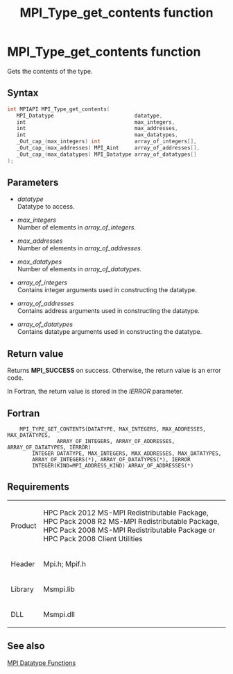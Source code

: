 ﻿---
title: MPI_Type_get_contents function
TOCTitle: MPI_Type_get_contents function
ms:assetid: 1e25a15b-cc5a-4584-b130-29b742c84753
ms:mtpsurl: https://msdn.microsoft.com/en-us/library/Dn520569(v=VS.85)
ms:contentKeyID: 59361040
ms.date: 03/28/2018
mtps_version: v=VS.85
f1_keywords:
- MPI_TYPE_GET_CONTENTS
- mpif/MPI_Type_get_contents
- mpi/MPI_TYPE_GET_CONTENTS
dev_langs:
- C++
- C
---

# MPI\_Type\_get\_contents function

Gets the contents of the type.

## Syntax

``` c++
int MPIAPI MPI_Type_get_contents(
   MPI_Datatype                          datatype,
   int                                   max_integers,
   int                                   max_addresses,
   int                                   max_datatypes,
   _Out_cap_(max_integers) int           array_of_integers[],
   _Out_cap_(max_addresses) MPI_Aint     array_of_addresses[],
   _Out_cap_(max_datatypes) MPI_Datatype array_of_datatypes[]
);
```

## Parameters

  - *datatype*  
    Datatype to access.

  - *max\_integers*  
    Number of elements in *array\_of\_integers*.

  - *max\_addresses*  
    Number of elements in *array\_of\_addresses*.

  - *max\_datatypes*  
    Number of elements in *array\_of\_datatypes*.

  - *array\_of\_integers*  
    Contains integer arguments used in constructing the datatype.

  - *array\_of\_addresses*  
    Contains address arguments used in constructing the datatype.

  - *array\_of\_datatypes*  
    Contains datatype arguments used in constructing the datatype.

## Return value

Returns **MPI\_SUCCESS** on success. Otherwise, the return value is an error code.

In Fortran, the return value is stored in the *IERROR* parameter.

## Fortran

``` FORTRAN
    MPI_TYPE_GET_CONTENTS(DATATYPE, MAX_INTEGERS, MAX_ADDRESSES, MAX_DATATYPES,
                ARRAY_OF_INTEGERS, ARRAY_OF_ADDRESSES, ARRAY_OF_DATATYPES, IERROR)
        INTEGER DATATYPE, MAX_INTEGERS, MAX_ADDRESSES, MAX_DATATYPES,
        ARRAY_OF_INTEGERS(*), ARRAY_OF_DATATYPES(*), IERROR
        INTEGER(KIND=MPI_ADDRESS_KIND) ARRAY_OF_ADDRESSES(*)
```

## Requirements

<table>
<colgroup>
<col/>
<col/>
</colgroup>
<tbody>
<tr class="odd">
<td><p>Product</p></td>
<td><p>HPC Pack 2012 MS-MPI Redistributable Package, HPC Pack 2008 R2 MS-MPI Redistributable Package, HPC Pack 2008 MS-MPI Redistributable Package or HPC Pack 2008 Client Utilities</p></td>
</tr>
<tr class="even">
<td><p>Header</p></td>
<td>Mpi.h;
Mpif.h</td>
</tr>
<tr class="odd">
<td><p>Library</p></td>
<td>Msmpi.lib</td>
</tr>
<tr class="even">
<td><p>DLL</p></td>
<td>Msmpi.dll</td>
</tr>
</tbody>
</table>


## See also

[MPI Datatype Functions](mpi-datatype-functions.md)

